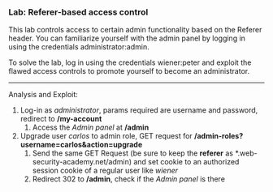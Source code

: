 ### Lab: Referer-based access control

This lab controls access to certain admin functionality based on the Referer header.
You can familiarize yourself with the admin panel by logging in using the credentials administrator:admin.

To solve the lab, log in using the credentials wiener:peter and exploit the flawed access controls to promote yourself to become an administrator.

_____

Analysis and Exploit:

1. Log-in as _administrator_, params required are username and password, redirect to **/my-account**
    1. Access the _Admin panel_ at **/admin**
2. Upgrade user _carlos_ to admin role, GET request for **/admin-roles?username=carlos&action=upgrade**
    1. Send the same GET Request (be sure to keep the **referer** as *.web-security-academy.net/admin) and set cookie to an authorized session cookie of a regular user like _wiener_
    2. Redirect 302 to **/admin**, check if the _Admin panel_ is there